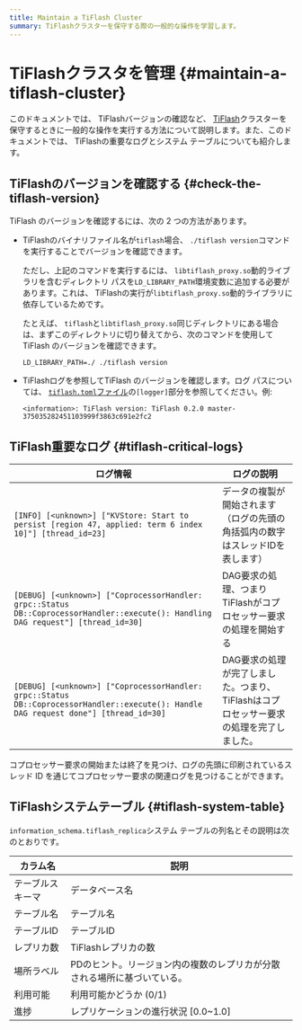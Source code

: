 ```yaml
---
title: Maintain a TiFlash Cluster
summary: TiFlashクラスターを保守する際の一般的な操作を学習します。
---
```


# TiFlashクラスタを管理 {#maintain-a-tiflash-cluster}

このドキュメントでは、 TiFlashバージョンの確認など、 [TiFlash](/tiflash/tiflash-overview.md)クラスターを保守するときに一般的な操作を実行する方法について説明します。また、このドキュメントでは、 TiFlashの重要なログとシステム テーブルについても紹介します。

## TiFlashのバージョンを確認する {#check-the-tiflash-version}

TiFlash のバージョンを確認するには、次の 2 つの方法があります。

-   TiFlashのバイナリファイル名が`tiflash`場合、 `./tiflash version`コマンドを実行することでバージョンを確認できます。

    ただし、上記のコマンドを実行するには、 `libtiflash_proxy.so`動的ライブラリを含むディレクトリ パスを`LD_LIBRARY_PATH`環境変数に追加する必要があります。これは、 TiFlashの実行が`libtiflash_proxy.so`動的ライブラリに依存しているためです。

    たとえば、 `tiflash`と`libtiflash_proxy.so`同じディレクトリにある場合は、まずこのディレクトリに切り替えてから、次のコマンドを使用してTiFlash のバージョンを確認できます。

    ```shell
    LD_LIBRARY_PATH=./ ./tiflash version
    ```

-   TiFlashログを参照してTiFlash のバージョンを確認します。ログ パスについては、 [`tiflash.toml`ファイル](/tiflash/tiflash-configuration.md#configure-the-tiflashtoml-file)の`[logger]`部分を参照してください。例:

        <information>: TiFlash version: TiFlash 0.2.0 master-375035282451103999f3863c691e2fc2

## TiFlash重要なログ {#tiflash-critical-logs}

| ログ情報                                                                                                                                 | ログの説明                                             |
| ------------------------------------------------------------------------------------------------------------------------------------ | ------------------------------------------------- |
| `[INFO] [<unknown>] ["KVStore: Start to persist [region 47, applied: term 6 index 10]"] [thread_id=23]`                              | データの複製が開始されます（ログの先頭の角括弧内の数字はスレッドIDを表します）          |
| `[DEBUG] [<unknown>] ["CoprocessorHandler: grpc::Status DB::CoprocessorHandler::execute(): Handling DAG request"] [thread_id=30]`    | DAG要求の処理、つまりTiFlashがコプロセッサー要求の処理を開始する             |
| `[DEBUG] [<unknown>] ["CoprocessorHandler: grpc::Status DB::CoprocessorHandler::execute(): Handle DAG request done"] [thread_id=30]` | DAG要求の処理が完了しました。つまり、 TiFlashはコプロセッサー要求の処理を完了しました。 |

コプロセッサー要求の開始または終了を見つけ、ログの先頭に印刷されているスレッド ID を通じてコプロセッサー要求の関連ログを見つけることができます。

## TiFlashシステムテーブル {#tiflash-system-table}

`information_schema.tiflash_replica`システム テーブルの列名とその説明は次のとおりです。

| カラム名     | 説明                                    |
| -------- | ------------------------------------- |
| テーブルスキーマ | データベース名                               |
| テーブル名    | テーブル名                                 |
| テーブルID   | テーブルID                                |
| レプリカ数    | TiFlashレプリカの数                         |
| 場所ラベル    | PDのヒント。リージョン内の複数のレプリカが分散される場所に基づいている。 |
| 利用可能     | 利用可能かどうか (0/1)                        |
| 進捗       | レプリケーションの進行状況 [0.0~1.0]               |

